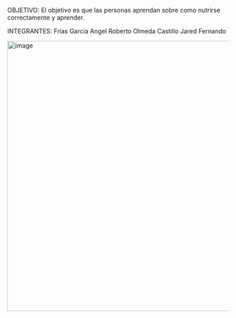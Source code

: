 OBJETIVO:
El objetivo es que las personas aprendan sobre como nutrirse correctamente
y aprender.

INTEGRANTES:
Frias Garcia Angel Roberto
Olmeda Castillo Jared Fernando


<img width="994" height="617" alt="image" src="https://github.com/user-attachments/assets/e5f26f71-d7f7-4cb3-856c-8f3e70ef17fc" />
